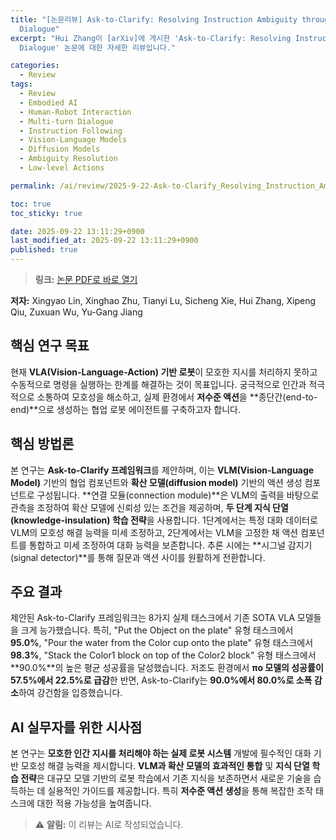 ```yaml
---
title: "[논문리뷰] Ask-to-Clarify: Resolving Instruction Ambiguity through Multi-turn
  Dialogue"
excerpt: "Hui Zhang이 [arXiv]에 게시한 'Ask-to-Clarify: Resolving Instruction Ambiguity through Multi-turn
  Dialogue' 논문에 대한 자세한 리뷰입니다."

categories:
  - Review
tags:
  - Review
  - Embodied AI
  - Human-Robot Interaction
  - Multi-turn Dialogue
  - Instruction Following
  - Vision-Language Models
  - Diffusion Models
  - Ambiguity Resolution
  - Low-level Actions

permalink: /ai/review/2025-9-22-Ask-to-Clarify_Resolving_Instruction_Ambiguity_through_Multi-turn_Dialogue/

toc: true
toc_sticky: true

date: 2025-09-22 13:11:29+0900
last_modified_at: 2025-09-22 13:11:29+0900
published: true
---
```

> **링크:** [논문 PDF로 바로 열기](https://arxiv.org/abs/2509.15061)

**저자:** Xingyao Lin, Xinghao Zhu, Tianyi Lu, Sicheng Xie, Hui Zhang, Xipeng Qiu, Zuxuan Wu, Yu-Gang Jiang



## 핵심 연구 목표
현재 **VLA(Vision-Language-Action) 기반 로봇**이 모호한 지시를 처리하지 못하고 수동적으로 명령을 실행하는 한계를 해결하는 것이 목표입니다. 궁극적으로 인간과 적극적으로 소통하여 모호성을 해소하고, 실제 환경에서 **저수준 액션**을 **종단간(end-to-end)**으로 생성하는 협업 로봇 에이전트를 구축하고자 합니다.

## 핵심 방법론
본 연구는 **Ask-to-Clarify 프레임워크**를 제안하며, 이는 **VLM(Vision-Language Model)** 기반의 협업 컴포넌트와 **확산 모델(diffusion model)** 기반의 액션 생성 컴포넌트로 구성됩니다. **연결 모듈(connection module)**은 VLM의 출력을 바탕으로 관측을 조정하여 확산 모델에 신뢰성 있는 조건을 제공하며, **두 단계 지식 단열(knowledge-insulation) 학습 전략**을 사용합니다. 1단계에서는 특정 대화 데이터로 VLM의 모호성 해결 능력을 미세 조정하고, 2단계에서는 VLM을 고정한 채 액션 컴포넌트를 통합하고 미세 조정하여 대화 능력을 보존합니다. 추론 시에는 **시그널 감지기(signal detector)**를 통해 질문과 액션 사이를 원활하게 전환합니다.

## 주요 결과
제안된 Ask-to-Clarify 프레임워크는 8가지 실제 태스크에서 기존 SOTA VLA 모델들을 크게 능가했습니다. 특히, "Put the Object on the plate" 유형 태스크에서 **95.0%**, "Pour the water from the Color cup onto the plate" 유형 태스크에서 **98.3%**, "Stack the Color1 block on top of the Color2 block" 유형 태스크에서 **90.0%**의 높은 평균 성공률을 달성했습니다. 저조도 환경에서 **πo 모델의 성공률이 57.5%에서 22.5%로 급감**한 반면, Ask-to-Clarify는 **90.0%에서 80.0%로 소폭 감소**하여 강건함을 입증했습니다.

## AI 실무자를 위한 시사점
본 연구는 **모호한 인간 지시를 처리해야 하는 실제 로봇 시스템** 개발에 필수적인 대화 기반 모호성 해결 능력을 제시합니다. **VLM과 확산 모델의 효과적인 통합** 및 **지식 단열 학습 전략**은 대규모 모델 기반의 로봇 학습에서 기존 지식을 보존하면서 새로운 기술을 습득하는 데 실용적인 가이드를 제공합니다. 특히 **저수준 액션 생성**을 통해 복잡한 조작 태스크에 대한 적용 가능성을 높여줍니다.

> ⚠️ **알림:** 이 리뷰는 AI로 작성되었습니다.